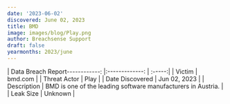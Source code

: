 ```yaml
---
date: '2023-06-02'
discovered: June 02, 2023
title: BMD
image: images/blog/Play.png
author: Breachsense Support
draft: false
yearmonths: 2023/june
---
```


| Data Breach Report------------:     |:-------------:    | :-----:|
| Victim      | bmd.com      | 
| Threat Actor      | Play      | 
| Date Discovered      | Jun 02, 2023      | 
| Description      | BMD is one of the leading software manufacturers in Austria.      | 
| Leak Size      | Unknown      | 


